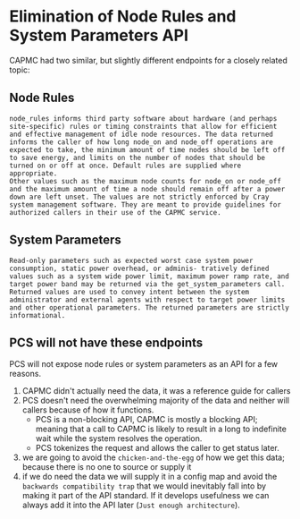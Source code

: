 # Elimination of Node Rules and System Parameters API

CAPMC had two similar, but slightly different endpoints for a closely related topic:

## Node Rules

```
node_rules informs third party software about hardware (and perhaps site-specific) rules or timing constraints that allow for efficient and effective management of idle node resources. The data returned informs the caller of how long node_on and node_off operations are expected to take, the minimum amount of time nodes should be left off to save energy, and limits on the number of nodes that should be turned on or off at once. Default rules are supplied where appropriate.
Other values such as the maximum node counts for node_on or node_off and the maximum amount of time a node should remain off after a power down are left unset. The values are not strictly enforced by Cray system management software. They are meant to provide guidelines for authorized callers in their use of the CAPMC service.
```


## System Parameters

```
Read-only parameters such as expected worst case system power consumption, static power overhead, or adminis- tratively defined values such as a system wide power limit, maximum power ramp rate, and target power band may be returned via the get_system_parameters call. Returned values are used to convey intent between the system administrator and external agents with respect to target power limits and other operational parameters. The returned parameters are strictly informational.
```

## PCS will not have these endpoints
PCS will not expose node rules or system parameters as an API for a few reasons. 

  1. CAPMC didn't actually need the data, it was a reference guide for callers
  2. PCS doesn't need the overwhelming majority of the data and neither will callers because of how it functions.  
     * PCS is a non-blocking API, CAPMC is mostly a blocking API; meaning that a call to CAPMC is likely to result in a long to indefinite wait while the system resolves the operation.  
     * PCS tokenizes the request and allows the caller to get status later.
  3. we are going to avoid the `chicken-and-the-egg` of how we get this data; because there is no one to source or supply it
  4. if we do need the data we will supply it in a config map and avoid the `backwards compatibility trap` that we would inevitably fall into by making it part of the API standard. If it develops usefulness we can always add it into the API later (`Just enough architecture`). 